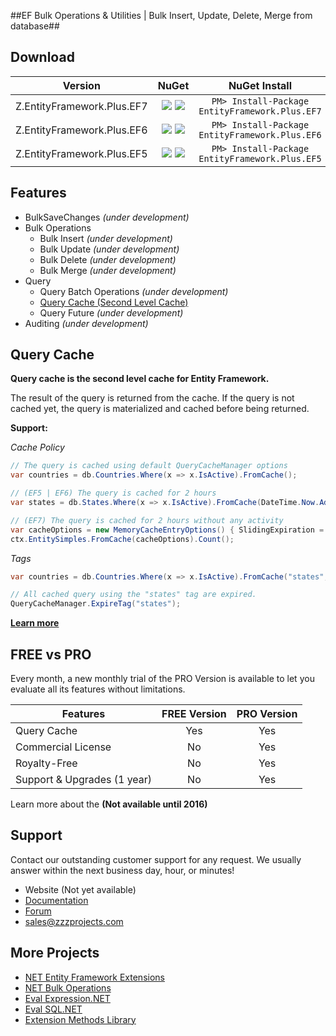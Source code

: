 ##EF Bulk Operations & Utilities | Bulk Insert, Update, Delete, Merge from database##

## Download
Version | NuGet | NuGet Install
------------ | :-------------: | :-------------:
Z.EntityFramework.Plus.EF7 | <a href="https://www.nuget.org/packages/EntityFramework.Plus.EF7/" target="_blank" alt="download nuget"><img src="https://img.shields.io/nuget/v/EntityFramework.Plus.EF7.svg?style=flat-square" /></a> <a href="https://www.nuget.org/packages/EntityFramework.Plus.EF7/" target="_blank" alt="download nuget"><img src="https://img.shields.io/nuget/dt/EntityFramework.Plus.EF7.svg?style=flat-square" /></a> | ```PM> Install-Package EntityFramework.Plus.EF7```
Z.EntityFramework.Plus.EF6 | <a href="https://www.nuget.org/packages/EntityFramework.Plus.EF6/" target="_blank" alt="download nuget"><img src="https://img.shields.io/nuget/v/EntityFramework.Plus.EF6.svg?style=flat-square" /></a> <a href="https://www.nuget.org/packages/EntityFramework.Plus.EF6/" target="_blank" alt="download nuget"><img src="https://img.shields.io/nuget/dt/EntityFramework.Plus.EF6.svg?style=flat-square" /></a> | ```PM> Install-Package EntityFramework.Plus.EF6```
Z.EntityFramework.Plus.EF5 | <a href="https://www.nuget.org/packages/EntityFramework.Plus.EF5/" target="_blank" alt="download nuget"><img src="https://img.shields.io/nuget/v/EntityFramework.Plus.EF5.svg?style=flat-square" /></a> <a href="https://www.nuget.org/packages/EntityFramework.Plus.EF5/" target="_blank" alt="download nuget"><img src="https://img.shields.io/nuget/dt/EntityFramework.Plus.EF5.svg?style=flat-square" /></a> | ```PM> Install-Package EntityFramework.Plus.EF5```

## Features
- BulkSaveChanges _(under development)_
- Bulk Operations
    - Bulk Insert _(under development)_
    - Bulk Update _(under development)_
    - Bulk Delete _(under development)_
    - Bulk Merge _(under development)_
- Query
    - Query Batch Operations _(under development)_
    - [Query Cache (Second Level Cache)](https://github.com/zzzprojects/Entity-Framework-Plus/wiki/Query-Cache)
    - Query Future _(under development)_
- Auditing _(under development)_

## Query Cache
**Query cache is the second level cache for Entity Framework.**

The result of the query is returned from the cache. If the query is not cached yet, the query is materialized and cached before being returned.

**Support:**

_Cache Policy_

```csharp
// The query is cached using default QueryCacheManager options
var countries = db.Countries.Where(x => x.IsActive).FromCache();

// (EF5 | EF6) The query is cached for 2 hours
var states = db.States.Where(x => x.IsActive).FromCache(DateTime.Now.AddHours(2));

// (EF7) The query is cached for 2 hours without any activity
var cacheOptions = new MemoryCacheEntryOptions() { SlidingExpiration = TimeSpan.FromHours(2)};
ctx.EntitySimples.FromCache(cacheOptions).Count();
```

_Tags_
```csharp
var countries = db.Countries.Where(x => x.IsActive).FromCache("states", "countries");

// All cached query using the "states" tag are expired.
QueryCacheManager.ExpireTag("states");
```

**[Learn more](https://github.com/zzzprojects/Entity-Framework-Plus/wiki/Query-Cache)**

## FREE vs PRO
Every month, a new monthly trial of the PRO Version is available to let you evaluate all its features without limitations.

Features | FREE Version | PRO Version
------------ | :-------------: | :-------------:
Query Cache | Yes | Yes
Commercial License | No | Yes
Royalty-Free | No | Yes
Support & Upgrades (1 year) | No | Yes
Learn more about the **(Not available until 2016)**

## Support
Contact our outstanding customer support for any request. We usually answer within the next business day, hour, or minutes!

- Website (Not yet available)
- [Documentation](https://github.com/zzzprojects/Entity-Framework-Plus/wiki)
- [Forum](https://zzzprojects.uservoice.com/forums/283924-entity-framework-plus)
- sales@zzzprojects.com

## More Projects
  - [NET Entity Framework Extensions](http://www.zzzprojects.com/products/dotnet-development/entity-framework-extensions/)
  - [NET Bulk Operations](http://www.zzzprojects.com/products/dotnet-development/bulk-operations/)
  - [Eval Expression.NET](https://github.com/zzzprojects/Eval-Expression.NET)
  - [Eval SQL.NET](https://github.com/zzzprojects/Eval-SQL.NET)
  - [Extension Methods Library](https://github.com/zzzprojects/Z.ExtensionMethods/)

